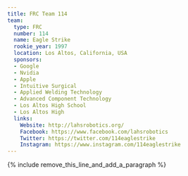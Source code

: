 ```yaml
---
title: FRC Team 114
team:
  type: FRC
  number: 114
  name: Eagle Strike
  rookie_year: 1997
  location: Los Altos, California, USA
  sponsors:
  - Google
  - Nvidia
  - Apple
  - Intuitive Surgical
  - Applied Welding Technology
  - Advanced Component Technology
  - Los Altos High School
  - Los Altos High
  links:
    Website: http://lahsrobotics.org/
    Facebook: https://www.facebook.com/lahsrobotics
    Twitter: https://twitter.com/114eaglestrike
    Instagram: https://www.instagram.com/114eaglestrike
---
```


{% include remove_this_line_and_add_a_paragraph %}